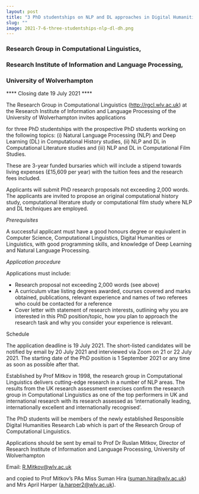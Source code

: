 ```yaml
---
layout: post
title: "3 PhD studentships on NLP and DL approaches in Digital Humanities"
slug: ""
image: 2021-7-6-three-studentships-nlp-dl-dh.png
---
```


### Research Group in Computational Linguistics,
### Research Institute of Information and Language Processing,
### University of Wolverhampton

**** Closing date 19 July 2021 ****

The Research Group in Computational Linguistics (<http://rgcl.wlv.ac.uk>) at the Research Institute of Information and Language Processing of the University of Wolverhampton invites applications

for three PhD studentships with the prospective PhD students working on the following topics: (i) Natural Language Processing (NLP) and Deep Learning (DL) in Computational History studies, (ii) NLP and DL in Computational Literature studies and (iii) NLP and DL in Computational Film Studies.

These are 3-year funded bursaries which will include a stipend towards living expenses (£15,609 per year) with the tuition fees and the research fees included.

Applicants will submit PhD research proposals not exceeding 2,000 words. The applicants are invited to propose an original computational history study, computational literature study or computational film study where NLP and DL techniques are employed.

*Prerequisites*

A successful applicant must have a good honours degree or equivalent in Computer Science, Computational Linguistics, Digital Humanities or Linguistics, with good programming skills, and knowledge of Deep Learning and Natural Language Processing.

*Application procedure*

Applications must include:

- Research proposal not exceeding 2,000 words (see above)
- A curriculum vitae listing degrees awarded, courses covered and marks obtained, publications, relevant experience and names of two referees who could be contacted for a reference
- Cover letter with statement of research interests, outlining why you are interested in this PhD position/topic, how you plan to approach the research task and why you consider your experience is relevant.

Schedule

The application deadline is 19 July 2021. The short-listed candidates will be notified by email by 20 July 2021 and interviewed via Zoom on 21 or 22 July 2021. The starting date of the PhD position is 1 September 2021 or any time as soon as possible after that.

Established by Prof Mitkov in 1998, the research group in Computational Linguistics delivers cutting-edge research in a number of NLP areas. The results from the UK research assessment exercises confirm the research group in Computational Linguistics as one of the top performers in UK and international research with its research assessed as ‘internationally leading, internationally excellent and internationally recognised’.

The PhD students will be members of the newly established Responsible Digital Humanities Research Lab which is part of the Research Group of Computational Linguistics.

Applications should be sent by email to Prof Dr Ruslan Mitkov, 
Director of Research Institute of Information and Language Processing,
University of Wolverhampton

Email: <R.Mitkov@wlv.ac.uk>

and copied to Prof Mitkov’s PAs Miss Suman Hira (<suman.hira@wlv.ac.uk>) and Mrs April Harper (<a.harper2@wlv.ac.uk>).

